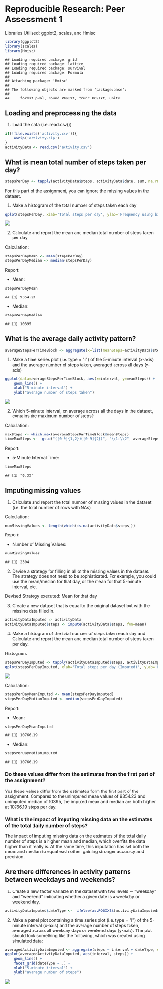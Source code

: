 # Reproducible Research: Peer Assessment 1

Libraries Utilized: ggplot2, scales, and Hmisc

```r
library(ggplot2)
library(scales)
library(Hmisc)
```

```
## Loading required package: grid
## Loading required package: lattice
## Loading required package: survival
## Loading required package: Formula
## 
## Attaching package: 'Hmisc'
## 
## The following objects are masked from 'package:base':
## 
##     format.pval, round.POSIXt, trunc.POSIXt, units
```

## Loading and preprocessing the data

1. Load the data (i.e. read.csv())


```r
if(!file.exists('activity.csv')){
    unzip('activity.zip')
}
activityData <- read.csv('activity.csv')
```

## What is mean total number of steps taken per day?


```r
stepsPerDay <- tapply(activityData$steps, activityData$date, sum, na.rm=TRUE)
```

For this part of the assignment, you can ignore the missing values in the dataset.

1. Make a histogram of the total number of steps taken each day


```r
qplot(stepsPerDay, xlab='Total steps per day', ylab='Frequency using binwith 500', binwidth=500)
```

![](PA1_template_files/figure-html/stepsperdayhistogram-1.png) 

2. Calculate and report the mean and median total number of steps taken per day

Calculation:

```r
stepsPerDayMean <- mean(stepsPerDay)
stepsPerDayMedian <- median(stepsPerDay)
```

Report:

* Mean: 

```r
stepsPerDayMean
```

```
## [1] 9354.23
```

* Median:

```r
stepsPerDayMedian
```

```
## [1] 10395
```

## What is the average daily activity pattern?

```r
averageStepsPerTimeBlock <- aggregate(x=list(meanSteps=activityData$steps), by=list(interval=activityData$interval), FUN=mean, na.rm=TRUE)
```

1. Make a time series plot (i.e. type = "l") of the 5-minute interval (x-axis) and the average number of steps taken, averaged across all days (y-axis)


```r
ggplot(data=averageStepsPerTimeBlock, aes(x=interval, y=meanSteps)) +
    geom_line() +
    xlab("5-minute interval") +
    ylab("average number of steps taken") 
```

![](PA1_template_files/figure-html/timeseries1-1.png) 

2. Which 5-minute interval, on average across all the days in the dataset, contains the maximum number of steps?

Calculation:

```r
maxSteps <- which.max(averageStepsPerTimeBlock$meanSteps)
timeMaxSteps <-  gsub("([0-9]{1,2})([0-9]{2})", "\\1:\\2", averageStepsPerTimeBlock[maxSteps,'interval'])
```

Report:

* 5-Minute Interval Time:

```r
timeMaxSteps
```

```
## [1] "8:35"
```

## Imputing missing values

1. Calculate and report the total number of missing values in the dataset (i.e. the total number of rows with NAs)

Calculation:

```r
numMissingValues <- length(which(is.na(activityData$steps)))
```

Report:

* Number of Missing Values:

```r
numMissingValues
```

```
## [1] 2304
```

2. Devise a strategy for filling in all of the missing values in the dataset. The strategy does not need to be sophisticated. For example, you could use the mean/median for that day, or the mean for that 5-minute interval, etc.

Devised Strategy executed: Mean for that day

3. Create a new dataset that is equal to the original dataset but with the missing data filled in.


```r
activityDataImputed <- activityData
activityDataImputed$steps <- impute(activityData$steps, fun=mean)
```

4. Make a histogram of the total number of steps taken each day and Calculate and report the mean and median total number of steps taken per day. 

Histogram:

```r
stepsPerDayImputed <- tapply(activityDataImputed$steps, activityDataImputed$date, sum)
qplot(stepsPerDayImputed, xlab='Total steps per day (Imputed)', ylab='Frequency using binwith 500', binwidth=500)
```

![](PA1_template_files/figure-html/newimputeddatasethistogram-1.png) 

Calculation:

```r
stepsPerDayMeanImputed <- mean(stepsPerDayImputed)
stepsPerDayMedianImputed <- median(stepsPerDayImputed)
```

Report:

* Mean:

```r
stepsPerDayMeanImputed
```

```
## [1] 10766.19
```

* Median:

```r
stepsPerDayMedianImputed
```

```
## [1] 10766.19
```

### Do these values differ from the estimates from the first part of the assignment?

Yes these values differ from the estimates form the first part of the assignment. Compared to the unimputed mean values of 9354.23 and unimputed median of 10395, the imputed mean and median are both higher at 10766.19 steps per day.

### What is the impact of imputing missing data on the estimates of the total daily number of steps?

The impact of imputing missing data on the estimates of the total daily number of steps is a higher mean and median, which overfits the data higher than it really is. At the same time, this imputation has set both the mean and median to equal each other, gaining stronger accuracy and precision.

## Are there differences in activity patterns between weekdays and weekends?

1. Create a new factor variable in the dataset with two levels -- "weekday" and "weekend" indicating whether a given date is a weekday or weekend day.


```r
activityDataImputed$dateType <-  ifelse(as.POSIXlt(activityDataImputed$date)$wday %in% c(0,6), 'weekend', 'weekday')
```

2. Make a panel plot containing a time series plot (i.e. type = "l") of the 5-minute interval (x-axis) and the average number of steps taken, averaged across all weekday days or weekend days (y-axis). The plot should look something like the following, which was created using simulated data:


```r
averagedActivityDataImputed <- aggregate(steps ~ interval + dateType, data=activityDataImputed, mean)
ggplot(averagedActivityDataImputed, aes(interval, steps)) + 
    geom_line() + 
    facet_grid(dateType ~ .) +
    xlab("5-minute interval") + 
    ylab("avarage number of steps")
```

![](PA1_template_files/figure-html/timeseries2panelplot-1.png) 
